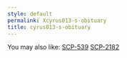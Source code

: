 ```yaml
---
style: default
permalink: Xcyrus013-s-obituary
title: cyrus013-s-obituary
---
```

You may also like:
[SCP-539](http://scp-wiki.net/scp-539)
[SCP-2182](http://scp-wiki.net/scp-2182)
